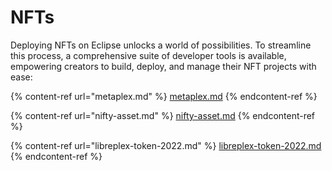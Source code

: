 # NFTs

Deploying NFTs on Eclipse unlocks a world of possibilities. To streamline this process, a comprehensive suite of developer tools is available, empowering creators to build, deploy, and manage their NFT projects with ease:

{% content-ref url="metaplex.md" %}
[metaplex.md](metaplex.md)
{% endcontent-ref %}

{% content-ref url="nifty-asset.md" %}
[nifty-asset.md](nifty-asset.md)
{% endcontent-ref %}

{% content-ref url="libreplex-token-2022.md" %}
[libreplex-token-2022.md](libreplex-token-2022.md)
{% endcontent-ref %}
